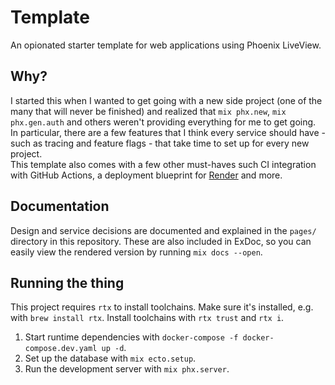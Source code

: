 # Template

An opionated starter template for web applications using Phoenix LiveView.

## Why?

I started this when I wanted to get going with a new side project (one of the many that will never be finished) and realized that `mix phx.new`, `mix phx.gen.auth` and others weren't providing everything for me to get going. In particular, there are a few features that I think every service should have - such as tracing and feature flags - that take time to set up for every new project.  
This template also comes with a few other must-haves such CI integration with GitHub Actions, a deployment blueprint for [Render](https://render.com) and more.

## Documentation

Design and service decisions are documented and explained in the `pages/` directory in this repository. These are also included in ExDoc, so you can easily view the rendered version by running `mix docs --open`.

## Running the thing

This project requires `rtx` to install toolchains.
Make sure it's installed, e.g. with `brew install rtx`. Install toolchains with `rtx trust` and `rtx i`.

1. Start runtime dependencies with `docker-compose -f docker-compose.dev.yaml up -d`.
2. Set up the database with `mix ecto.setup`.
3. Run the development server with `mix phx.server`.
